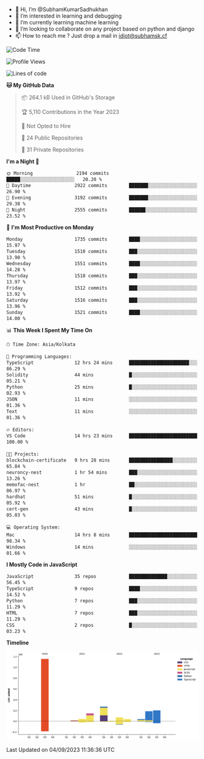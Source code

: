 - 👋 Hi, I’m @SubhamKumarSadhukhan
- 👀 I’m interested in learning and debugging
- 🌱 I’m currently learning machine learning
- 💞️ I’m looking to collaborate on any project based on python and django
- 📫 How to reach me ?
      Just drop a mail in idiot@subhamsk.cf

<!---
SubhamKumarSadhukhan/SubhamKumarSadhukhan is a ✨ special ✨ repository because its `README.md` (this file) appears on your GitHub profile.
You can click the Preview link to take a look at your changes.
--->


<!--START_SECTION:waka-->
![Code Time](http://img.shields.io/badge/Code%20Time-1%2C543%20hrs%206%20mins-blue)

![Profile Views](http://img.shields.io/badge/Profile%20Views-14-blue)

![Lines of code](https://img.shields.io/badge/From%20Hello%20World%20I%27ve%20Written-2.2%20million%20lines%20of%20code-blue)

**🐱 My GitHub Data** 

> 📦 264.1 kB Used in GitHub's Storage 
 > 
> 🏆 5,110 Contributions in the Year 2023
 > 
> 🚫 Not Opted to Hire
 > 
> 📜 24 Public Repositories 
 > 
> 🔑 31 Private Repositories 
 > 
**I'm a Night 🦉** 

```text
🌞 Morning                2194 commits        █████░░░░░░░░░░░░░░░░░░░░   20.20 % 
🌆 Daytime                2922 commits        ███████░░░░░░░░░░░░░░░░░░   26.90 % 
🌃 Evening                3192 commits        ███████░░░░░░░░░░░░░░░░░░   29.38 % 
🌙 Night                  2555 commits        ██████░░░░░░░░░░░░░░░░░░░   23.52 % 
```
📅 **I'm Most Productive on Monday** 

```text
Monday                   1735 commits        ████░░░░░░░░░░░░░░░░░░░░░   15.97 % 
Tuesday                  1510 commits        ███░░░░░░░░░░░░░░░░░░░░░░   13.90 % 
Wednesday                1551 commits        ████░░░░░░░░░░░░░░░░░░░░░   14.28 % 
Thursday                 1518 commits        ███░░░░░░░░░░░░░░░░░░░░░░   13.97 % 
Friday                   1512 commits        ███░░░░░░░░░░░░░░░░░░░░░░   13.92 % 
Saturday                 1516 commits        ███░░░░░░░░░░░░░░░░░░░░░░   13.96 % 
Sunday                   1521 commits        ████░░░░░░░░░░░░░░░░░░░░░   14.00 % 
```


📊 **This Week I Spent My Time On** 

```text
🕑︎ Time Zone: Asia/Kolkata

💬 Programming Languages: 
TypeScript               12 hrs 24 mins      ██████████████████████░░░   86.29 % 
Solidity                 44 mins             █░░░░░░░░░░░░░░░░░░░░░░░░   05.21 % 
Python                   25 mins             █░░░░░░░░░░░░░░░░░░░░░░░░   02.93 % 
JSON                     11 mins             ░░░░░░░░░░░░░░░░░░░░░░░░░   01.36 % 
Text                     11 mins             ░░░░░░░░░░░░░░░░░░░░░░░░░   01.36 % 

🔥 Editors: 
VS Code                  14 hrs 23 mins      █████████████████████████   100.00 % 

🐱‍💻 Projects: 
blockchain-certificate   9 hrs 28 mins       ████████████████░░░░░░░░░   65.84 % 
neuroncy-nest            1 hr 54 mins        ███░░░░░░░░░░░░░░░░░░░░░░   13.26 % 
memofac-nest             1 hr                ██░░░░░░░░░░░░░░░░░░░░░░░   06.97 % 
hardhat                  51 mins             █░░░░░░░░░░░░░░░░░░░░░░░░   05.92 % 
cert-gen                 43 mins             █░░░░░░░░░░░░░░░░░░░░░░░░   05.03 % 

💻 Operating System: 
Mac                      14 hrs 8 mins       █████████████████████████   98.34 % 
Windows                  14 mins             ░░░░░░░░░░░░░░░░░░░░░░░░░   01.66 % 
```

**I Mostly Code in JavaScript** 

```text
JavaScript               35 repos            ██████████████░░░░░░░░░░░   56.45 % 
TypeScript               9 repos             ████░░░░░░░░░░░░░░░░░░░░░   14.52 % 
Python                   7 repos             ███░░░░░░░░░░░░░░░░░░░░░░   11.29 % 
HTML                     7 repos             ███░░░░░░░░░░░░░░░░░░░░░░   11.29 % 
CSS                      2 repos             █░░░░░░░░░░░░░░░░░░░░░░░░   03.23 % 
```



**Timeline**

![Lines of Code chart](https://raw.githubusercontent.com/SubhamKumarSadhukhan/SubhamKumarSadhukhan/main/assets/bar_graph.png)


 Last Updated on 04/09/2023 11:36:36 UTC
<!--END_SECTION:waka-->
